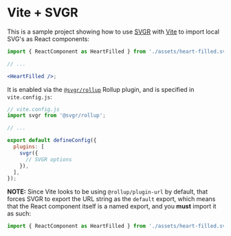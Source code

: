 # Vite + SVGR

This is a sample project showing how to use [SVGR](https://react-svgr.com/) with [Vite](https://vitejs.dev/) to import local SVG's as React components:

```jsx
import { ReactComponent as HeartFilled } from './assets/heart-filled.svg';

// ...

<HeartFilled />;
```

It is enabled via the [`@svgr/rollup`](https://react-svgr.com/docs/rollup/) Rollup plugin,
and is specified in `vite.config.js`:

```jsx
// vite.config.js
import svgr from '@svgr/rollup';

// ...

export default defineConfig({
  plugins: [
    svgr({
      // SVGR options
    }),
  ],
});
```

**NOTE:** Since Vite looks to be using `@rollup/plugin-url` by default, that forces SVGR to export the
URL string as the `default` export, which means that the React component itself is a named export,
and you **must** import it as such:

```jsx
import { ReactComponent as HeartFilled } from './assets/heart-filled.svg';
```
